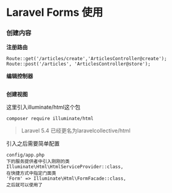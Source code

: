 # Laravel Forms 使用

### **创建内容**

**注册路由**

```
Route::get('/articles/create','ArticlesController@create');
Route::post('/articles', 'ArticlesController@store');
```

**编辑控制器**

```

```

**创建视图**

这里引入illuminate/html这个包

```
composer require illuminate/html
```

> Laravel 5.4 已经更名为laravelcollective/html

引入之后需要简单配置

```
config/app.php
下的服务提供者中引入刚刚的类
Illuminate\Html\HtmlServiceProvider::class,
在快捷方式中指定门面类
'Form' => Illuminate\Html\FormFacade::class,
之后就可以使用了
```




